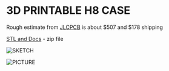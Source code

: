 # 3D PRINTABLE H8 CASE

Rough estimate from [JLCPCB](https://jlc3dp.com/?source=JLCPCB-top-productbar) is about $507 and $178 shipping

[STL and Docs](https://github.com/sebhc/sebhc/blob/master/wiki/H8CASE/HeathkitH8CaseSTLandDoc.zip) - zip file

![SKETCH](https://github.com/sebhc/sebhc/blob/master/wiki/H8CASE/Screenshot%202024-09-11%20142931.png)

![PICTURE](https://github.com/sebhc/sebhc/blob/master/wiki/H8CASE/Screenshot%202024-09-11%20143019.png)

